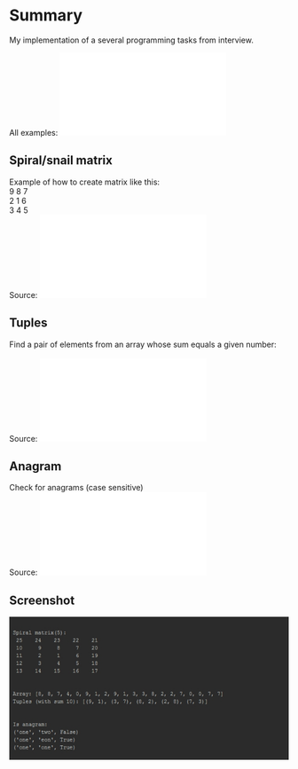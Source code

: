 # Summary
My implementation of a several programming tasks from interview.

All examples: ![main.py](main.py)

## Spiral/snail matrix
Example of how to create matrix like this: <br>
9 8 7 <br>
2 1 6 <br>
3 4 5 
<br>Source: ![snail.py](snail.py)

## Tuples
Find a pair of elements from an array whose sum equals a given number: <br>
<br>Source: ![tuples_in_array.py](tuples_in_array.py)

## Anagram
Check for anagrams (case sensitive)
<br>Source: ![anagram.py](anagram.py)

## Screenshot
![screenshot](screenshot.jpg)
